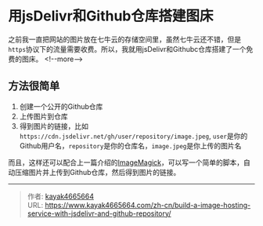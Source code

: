 # 用jsDelivr和Github仓库搭建图床

之前我一直把网站的图片放在七牛云的存储空间里，虽然七牛云还不错，但是`https`协议下的流量需要收费。所以，我就用jsDelivr和Githubc仓库搭建了一个免费的图床。
&lt;!--more--&gt;

## 方法很简单
1. 创建一个公开的Github仓库
2. 上传图片到仓库
3. 得到图片的链接，比如`https://cdn.jsdelivr.net/gh/user/repository/image.jpeg`, `user`是你的Github用户名，`repository`是你的仓库名，`image.jpeg`是你上传的图片名

而且，这样还可以配合上一篇介绍的[ImageMagick](https://www.kayak4665664.com/zh-cn/Use-ImageMagick-to-compress-the-image-in-the-command-line)，可以写一个简单的脚本，自动压缩图片并上传到Github仓库，然后得到图片的链接。

---

> 作者: [kayak4665664](https://github.com/kayak4665664)  
> URL: https://www.kayak4665664.com/zh-cn/build-a-image-hosting-service-with-jsdelivr-and-github-repository/  

